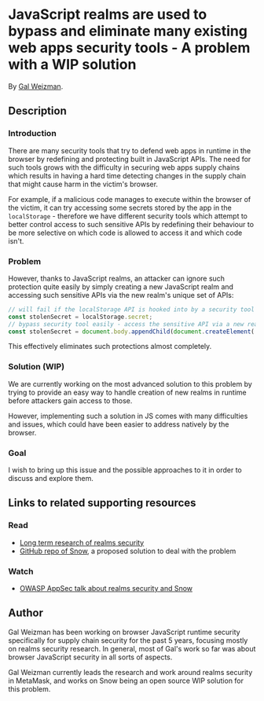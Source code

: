 # JavaScript realms are used to bypass and eliminate many existing web apps security tools - A problem with a WIP solution

By [Gal Weizman](#author).


## Description

### Introduction

There are many security tools that try to defend web apps in runtime in the browser by redefining and protecting built in JavaScript APIs.
The need for such tools grows with the difficulty in securing web apps supply chains which results in having a hard time detecting changes in the supply chain that might cause harm in the victim's browser.

For example, if a malicious code manages to execute within the browser of the victim, it can try accessing some secrets stored by the app in the `localStorage` - therefore we have different security tools which attempt to better control access to such sensitive APIs by redefining their behaviour to be more selective on which code is allowed to access it and which code isn't.

### Problem

However, thanks to JavaScript realms, an attacker can ignore such protection quite easily by simply creating a new JavaScript realm and accessing such sensitive APIs via the new realm's unique set of APIs:

```javascript
// will fail if the localStorage API is hooked into by a security tool
const stolenSecret = localStorage.secret;
// bypass security tool easily - access the sensitive API via a new realm
const stolenSecret = document.body.appendChild(document.createElement('iframe')).contentWindow.localStorage.secret
```

This effectively eliminates such protections almost completely.

### Solution (WIP)

We are currently working on the most advanced solution to this problem by trying to provide an easy way to handle creation of new realms in runtime before attackers gain access to those.

However, implementing such a solution in JS comes with many difficulties and issues, which could have been easier to address natively by the browser.

### Goal

I wish to bring up this issue and the possible approaches to it in order to discuss and explore them.


## Links to related supporting resources

### Read

* [Long term research of realms security](https://github.com/weizman/awesome-javascript-realms-security)
* [GitHub repo of Snow](https://github.com/lavamoat/snow), a proposed solution to deal with the problem

### Watch

* [OWASP AppSec talk about realms security and Snow](https://www.youtube.com/watch?v=l2l_qnEhx3M)


## Author

Gal Weizman has been working on browser JavaScript runtime security specifically for supply chain security for the past 5 years, focusing mostly on realms security research. In general, most of Gal's work so far was about browser JavaScript security in all sorts of aspects.

Gal Weizman currently leads the research and work around realms security in MetaMask, and works on Snow being an open source WIP solution for this problem.
